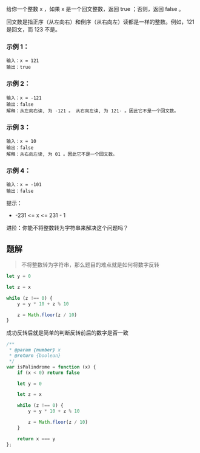 给你一个整数 x ，如果 x 是一个回文整数，返回 true ；否则，返回 false 。

回文数是指正序（从左向右）和倒序（从右向左）读都是一样的整数。例如，121 是回文，而 123 不是。

### 示例 1：

```
输入：x = 121
输出：true
```

### 示例 2：

```
输入：x = -121
输出：false
解释：从左向右读, 为 -121 。 从右向左读, 为 121- 。因此它不是一个回文数。
```

### 示例 3：

```
输入：x = 10
输出：false
解释：从右向左读, 为 01 。因此它不是一个回文数。
```

### 示例 4：

```
输入：x = -101
输出：false
```

提示：

* -231 <= x <= 231 - 1

进阶：你能不将整数转为字符串来解决这个问题吗？

## 题解

> 不将整数转为字符串，那么题目的难点就是如何将数字反转

```javascript
let y = 0

let z = x

while (z !== 0) {
    y = y * 10 + z % 10

    z = Math.floor(z / 10)
}
```

成功反转后就是简单的判断反转前后的数字是否一致

```javascript
/**
 * @param {number} x
 * @return {boolean}
 */
var isPalindrome = function (x) {
    if (x < 0) return false

    let y = 0

    let z = x

    while (z !== 0) {
        y = y * 10 + z % 10

        z = Math.floor(z / 10)
    }

    return x === y
};
```

